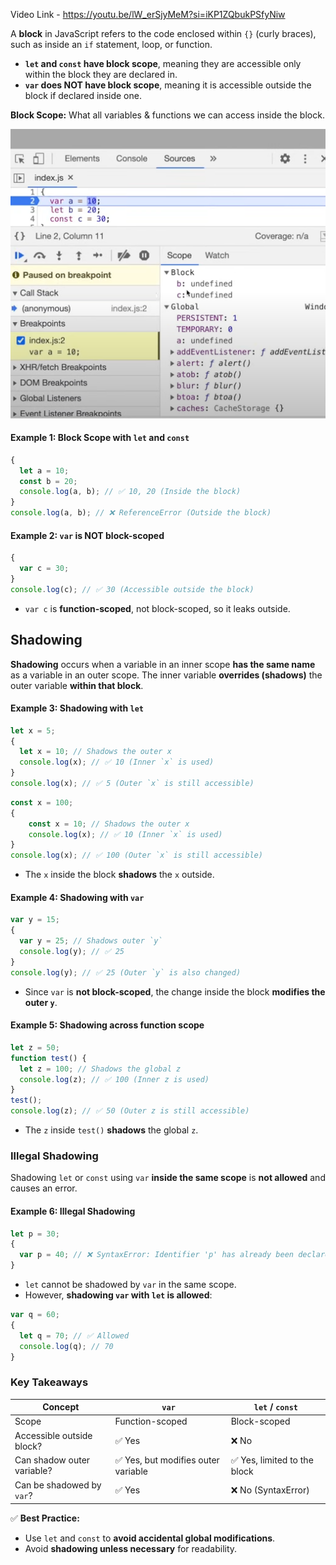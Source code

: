 Video Link - https://youtu.be/lW_erSjyMeM?si=iKP1ZQbukPSfyNiw

A **block** in JavaScript refers to the code enclosed within `{}` (curly braces), such as inside an `if` statement, loop, or function.

- **`let` and `const` have block scope**, meaning they are accessible only within the block they are declared in.
- **`var` does NOT have block scope**, meaning it is accessible outside the block if declared inside one.

**Block Scope:** What all variables & functions we can access inside the block.

![demo-block-scope-1](asset/Pasted%20image%2020250207084628.png)

#### Example 1: Block Scope with `let` and `const`

```js
{
  let a = 10;
  const b = 20;
  console.log(a, b); // ✅ 10, 20 (Inside the block)
}
console.log(a, b); // ❌ ReferenceError (Outside the block)
```

#### Example 2: `var` is NOT block-scoped

```js
{
  var c = 30;
}
console.log(c); // ✅ 30 (Accessible outside the block)
```

- `var c` is **function-scoped**, not block-scoped, so it leaks outside.

## Shadowing

**Shadowing** occurs when a variable in an inner scope **has the same name** as a variable in an outer scope. The inner variable **overrides (shadows)** the outer variable **within that block**.

#### Example 3: Shadowing with `let`

```js
let x = 5;
{
  let x = 10; // Shadows the outer x
  console.log(x); // ✅ 10 (Inner `x` is used)
}
console.log(x); // ✅ 5 (Outer `x` is still accessible)
```

```js
const x = 100;
{
    const x = 10; // Shadows the outer x
    console.log(x); // ✅ 10 (Inner `x` is used)
}
console.log(x); // ✅ 100 (Outer `x` is still accessible)
```

- The `x` inside the block **shadows** the `x` outside.

#### Example 4: Shadowing with `var`

```js
var y = 15;
{
  var y = 25; // Shadows outer `y`
  console.log(y); // ✅ 25
}
console.log(y); // ✅ 25 (Outer `y` is also changed)
```

- Since `var` is **not block-scoped**, the change inside the block **modifies the outer `y`**.

#### Example 5: Shadowing across function scope

```js
let z = 50;
function test() {
  let z = 100; // Shadows the global z
  console.log(z); // ✅ 100 (Inner z is used)
}
test();
console.log(z); // ✅ 50 (Outer z is still accessible)
```

- The `z` inside `test()` **shadows** the global `z`.

### Illegal Shadowing

Shadowing `let` or `const` using `var` **inside the same scope** is **not allowed** and causes an error.

#### Example 6: Illegal Shadowing

```js
let p = 30;
{
  var p = 40; // ❌ SyntaxError: Identifier 'p' has already been declared
}
```

- `let` cannot be shadowed by `var` in the same scope.
- However, **shadowing `var` with `let` is allowed**:

```js
var q = 60;
{
  let q = 70; // ✅ Allowed
  console.log(q); // 70
}
```

### Key Takeaways

|Concept|`var`|`let` / `const`|
|---|---|---|
|Scope|Function-scoped|Block-scoped|
|Accessible outside block?|✅ Yes|❌ No|
|Can shadow outer variable?|✅ Yes, but modifies outer variable|✅ Yes, limited to the block|
|Can be shadowed by `var`?|✅ Yes|❌ No (SyntaxError)|

✅ **Best Practice:**

- Use `let` and `const` to **avoid accidental global modifications**.
- Avoid **shadowing unless necessary** for readability.